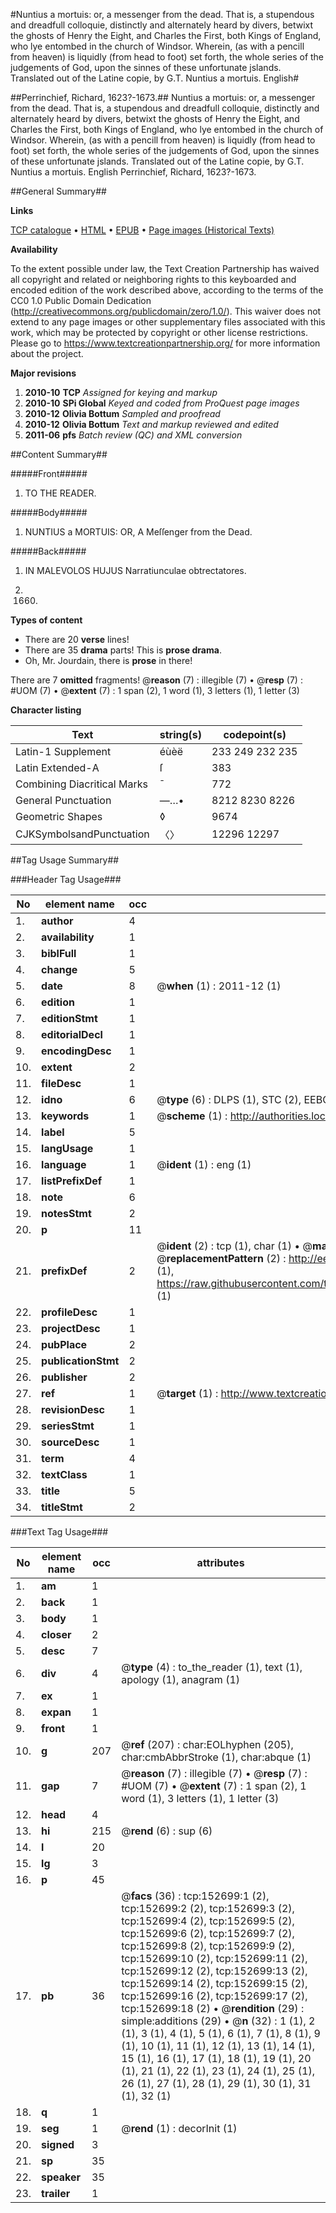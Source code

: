 #Nuntius a mortuis: or, a messenger from the dead. That is, a stupendous and dreadfull colloquie, distinctly and alternately heard by divers, betwixt the ghosts of Henry the Eight, and Charles the First, both Kings of England, who lye entombed in the church of Windsor. Wherein, (as with a pencill from heaven) is liquidly (from head to foot) set forth, the whole series of the judgements of God, upon the sinnes of these unfortunate jslands. Translated out of the Latine copie, by G.T. Nuntius a mortuis. English#

##Perrinchief, Richard, 1623?-1673.##
Nuntius a mortuis: or, a messenger from the dead. That is, a stupendous and dreadfull colloquie, distinctly and alternately heard by divers, betwixt the ghosts of Henry the Eight, and Charles the First, both Kings of England, who lye entombed in the church of Windsor. Wherein, (as with a pencill from heaven) is liquidly (from head to foot) set forth, the whole series of the judgements of God, upon the sinnes of these unfortunate jslands. Translated out of the Latine copie, by G.T.
Nuntius a mortuis. English
Perrinchief, Richard, 1623?-1673.

##General Summary##

**Links**

[TCP catalogue](http://www.ota.ox.ac.uk/tcp/)  • 
[HTML](http://tei.it.ox.ac.uk/tcp/Texts-HTML/free/A90/A90516.html)  • 
[EPUB](http://tei.it.ox.ac.uk/tcp/Texts-EPUB/free/A90/A90516.epub) • 
[Page images (Historical Texts)](https://historicaltexts.jisc.ac.uk/eebo-99895333e)

**Availability**

To the extent possible under law, the Text Creation Partnership has waived all copyright and related or neighboring rights to this keyboarded and encoded edition of the work described above, according to the terms of the CC0 1.0 Public Domain Dedication (http://creativecommons.org/publicdomain/zero/1.0/). This waiver does not extend to any page images or other supplementary files associated with this work, which may be protected by copyright or other license restrictions. Please go to https://www.textcreationpartnership.org/ for more information about the project.

**Major revisions**

1. __2010-10__ __TCP__ *Assigned for keying and markup*
1. __2010-10__ __SPi Global__ *Keyed and coded from ProQuest page images*
1. __2010-12__ __Olivia Bottum__ *Sampled and proofread*
1. __2010-12__ __Olivia Bottum__ *Text and markup reviewed and edited*
1. __2011-06__ __pfs__ *Batch review (QC) and XML conversion*

##Content Summary##

#####Front#####

1. TO THE READER.

#####Body#####

1. NUNTIUS a MORTUIS: OR, A Meſſenger from the Dead.

#####Back#####

1. IN MALEVOLOS HUJUS Narratiunculae obtrectatores.

1. 1660.

**Types of content**

  * There are 20 **verse** lines!
  * There are 35 **drama** parts! This is **prose drama**.
  * Oh, Mr. Jourdain, there is **prose** in there!

There are 7 **omitted** fragments! 
 @__reason__ (7) : illegible (7)  •  @__resp__ (7) : #UOM (7)  •  @__extent__ (7) : 1 span (2), 1 word (1), 3 letters (1), 1 letter (3)

**Character listing**


|Text|string(s)|codepoint(s)|
|---|---|---|
|Latin-1 Supplement|éùèë|233 249 232 235|
|Latin Extended-A|ſ|383|
|Combining             Diacritical Marks|̄|772|
|General Punctuation|—…•|8212 8230 8226|
|Geometric Shapes|◊|9674|
|CJKSymbolsandPunctuation|〈〉|12296 12297|

##Tag Usage Summary##

###Header Tag Usage###

|No|element name|occ|attributes|
|---|---|---|---|
|1.|__author__|4||
|2.|__availability__|1||
|3.|__biblFull__|1||
|4.|__change__|5||
|5.|__date__|8| @__when__ (1) : 2011-12 (1)|
|6.|__edition__|1||
|7.|__editionStmt__|1||
|8.|__editorialDecl__|1||
|9.|__encodingDesc__|1||
|10.|__extent__|2||
|11.|__fileDesc__|1||
|12.|__idno__|6| @__type__ (6) : DLPS (1), STC (2), EEBO-CITATION (1), PROQUEST (1), VID (1)|
|13.|__keywords__|1| @__scheme__ (1) : http://authorities.loc.gov/ (1)|
|14.|__label__|5||
|15.|__langUsage__|1||
|16.|__language__|1| @__ident__ (1) : eng (1)|
|17.|__listPrefixDef__|1||
|18.|__note__|6||
|19.|__notesStmt__|2||
|20.|__p__|11||
|21.|__prefixDef__|2| @__ident__ (2) : tcp (1), char (1)  •  @__matchPattern__ (2) : ([0-9\-]+):([0-9IVX]+) (1), (.+) (1)  •  @__replacementPattern__ (2) : http://eebo.chadwyck.com/downloadtiff?vid=$1&page=$2 (1), https://raw.githubusercontent.com/textcreationpartnership/Texts/master/tcpchars.xml#$1 (1)|
|22.|__profileDesc__|1||
|23.|__projectDesc__|1||
|24.|__pubPlace__|2||
|25.|__publicationStmt__|2||
|26.|__publisher__|2||
|27.|__ref__|1| @__target__ (1) : http://www.textcreationpartnership.org/docs/. (1)|
|28.|__revisionDesc__|1||
|29.|__seriesStmt__|1||
|30.|__sourceDesc__|1||
|31.|__term__|4||
|32.|__textClass__|1||
|33.|__title__|5||
|34.|__titleStmt__|2||


###Text Tag Usage###

|No|element name|occ|attributes|
|---|---|---|---|
|1.|__am__|1||
|2.|__back__|1||
|3.|__body__|1||
|4.|__closer__|2||
|5.|__desc__|7||
|6.|__div__|4| @__type__ (4) : to_the_reader (1), text (1), apology (1), anagram (1)|
|7.|__ex__|1||
|8.|__expan__|1||
|9.|__front__|1||
|10.|__g__|207| @__ref__ (207) : char:EOLhyphen (205), char:cmbAbbrStroke (1), char:abque (1)|
|11.|__gap__|7| @__reason__ (7) : illegible (7)  •  @__resp__ (7) : #UOM (7)  •  @__extent__ (7) : 1 span (2), 1 word (1), 3 letters (1), 1 letter (3)|
|12.|__head__|4||
|13.|__hi__|215| @__rend__ (6) : sup (6)|
|14.|__l__|20||
|15.|__lg__|3||
|16.|__p__|45||
|17.|__pb__|36| @__facs__ (36) : tcp:152699:1 (2), tcp:152699:2 (2), tcp:152699:3 (2), tcp:152699:4 (2), tcp:152699:5 (2), tcp:152699:6 (2), tcp:152699:7 (2), tcp:152699:8 (2), tcp:152699:9 (2), tcp:152699:10 (2), tcp:152699:11 (2), tcp:152699:12 (2), tcp:152699:13 (2), tcp:152699:14 (2), tcp:152699:15 (2), tcp:152699:16 (2), tcp:152699:17 (2), tcp:152699:18 (2)  •  @__rendition__ (29) : simple:additions (29)  •  @__n__ (32) : 1 (1), 2 (1), 3 (1), 4 (1), 5 (1), 6 (1), 7 (1), 8 (1), 9 (1), 10 (1), 11 (1), 12 (1), 13 (1), 14 (1), 15 (1), 16 (1), 17 (1), 18 (1), 19 (1), 20 (1), 21 (1), 22 (1), 23 (1), 24 (1), 25 (1), 26 (1), 27 (1), 28 (1), 29 (1), 30 (1), 31 (1), 32 (1)|
|18.|__q__|1||
|19.|__seg__|1| @__rend__ (1) : decorInit (1)|
|20.|__signed__|3||
|21.|__sp__|35||
|22.|__speaker__|35||
|23.|__trailer__|1||
